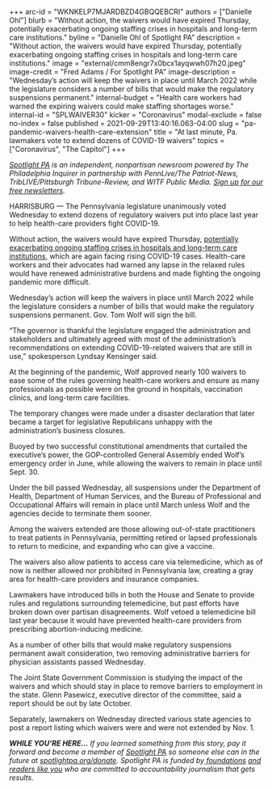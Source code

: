 +++
arc-id = "WKNKELP7MJARDBZD4GBQQEBCRI"
authors = ["Danielle Ohl"]
blurb = "Without action, the waivers would have expired Thursday, potentially exacerbating ongoing staffing crises in hospitals and long-term care institutions."
byline = "Danielle Ohl of Spotlight PA"
description = "Without action, the waivers would have expired Thursday, potentially exacerbating ongoing staffing crises in hospitals and long-term care institutions."
image = "external/cmm8engr7x0bcx1ayqwwh07h20.jpeg"
image-credit = "Fred Adams / For Spotlight PA"
image-description = "Wednesday’s action will keep the waivers in place until March 2022 while the legislature considers a number of bills that would make the regulatory suspensions permanent."
internal-budget = "Health care workers had warned the expiring waivers could make staffing shortages worse."
internal-id = "SPLWAIVER30"
kicker = "Coronavirus"
modal-exclude = false
no-index = false
published = 2021-09-29T13:40:16.063-04:00
slug = "pa-pandemic-waivers-health-care-extension"
title = "At last minute, Pa. lawmakers vote to extend dozens of COVID-19 waivers"
topics = ["Coronavirus", "The Capitol"]
+++

<a href="https://lesspage.com/"><i>Spotlight PA</i></a><i> is an independent, nonpartisan newsroom powered by The Philadelphia Inquirer in partnership with PennLive/The Patriot-News, TribLIVE/Pittsburgh Tribune-Review, and WITF Public Media. </i><a href="https://lesspage.com/newsletters"><i>Sign up for our free newsletters</i></a><i>.</i>

HARRISBURG — The Pennsylvania legislature unanimously voted Wednesday to extend dozens of regulatory waivers put into place last year to help health-care providers fight COVID-19.

Without action, the waivers would have expired Thursday, <a href="https://lesspage.com/news/2021/09/pa-covid-waivers-expire-health-staffing-shortages/">potentially exacerbating ongoing staffing crises in hospitals and long-term care institutions</a>, which are again facing rising COVID-19 cases. Health-care workers and their advocates had warned any lapse in the relaxed rules would have renewed administrative burdens and made fighting the ongoing pandemic more difficult.

Wednesday’s action will keep the waivers in place until March 2022 while the legislature considers a number of bills that would make the regulatory suspensions permanent. Gov. Tom Wolf will sign the bill.

<script src="https://lesspage.com/embed.js" async></script><div data-spl-embed-version="1" data-spl-src="https://lesspage.com/embeds/newsletter/"></div>

“The governor is thankful the legislature engaged the administration and stakeholders and ultimately agreed with most of the administration’s recommendations on extending COVID-19-related waivers that are still in use,” spokesperson Lyndsay Kensinger said.

At the beginning of the pandemic, Wolf approved nearly 100 waivers to ease some of the rules governing health-care workers and ensure as many professionals as possible were on the ground in hospitals, vaccination clinics, and long-term care facilities.

The temporary changes were made under a disaster declaration that later became a target for legislative Republicans unhappy with the administration’s business closures.

Buoyed by two successful constitutional amendments that curtailed the executive’s power, the GOP-controlled General Assembly ended Wolf’s emergency order in June, while allowing the waivers to remain in place until Sept. 30.

Under the bill passed Wednesday, all suspensions under the Department of Health, Department of Human Services, and the Bureau of Professional and Occupational Affairs will remain in place until March unless Wolf and the agencies decide to terminate them sooner.

Among the waivers extended are those allowing out-of-state practitioners to treat patients in Pennsylvania, permitting retired or lapsed professionals to return to medicine, and expanding who can give a vaccine.

The waivers also allow patients to access care via telemedicine, which as of now is neither allowed nor prohibited in Pennsylvania law, creating a gray area for health-care providers and insurance companies.

<script src="https://lesspage.com/embed.js" async></script><div data-spl-embed-version="1" data-spl-src="https://lesspage.com/embeds/donate/?teaser_text=If%20you%20learned%20something%20from%20this%20report%2C%20pay%20it%20forward%20and%20become%20a%20member%20of%20Spotlight%20PA%20so%20someone%20else%20can%20in%20the%20future."></div>

Lawmakers have introduced bills in both the House and Senate to provide rules and regulations surrounding telemedicine, but past efforts have broken down over partisan disagreements. Wolf vetoed a telemedicine bill last year because it would have prevented health-care providers from prescribing abortion-inducing medicine.

As a number of other bills that would make regulatory suspensions permanent await consideration, two removing administrative barriers for physician assistants passed Wednesday.

The Joint State Government Commission is studying the impact of the waivers and which should stay in place to remove barriers to employment in the state. Glenn Pasewicz, executive director of the committee, said a report should be out by late October.

Separately, lawmakers on Wednesday directed various state agencies to post a report listing which waivers were and were not extended by Nov. 1.

<i><b>WHILE YOU’RE HERE...</b></i><i> If you learned something from this story, pay it forward and become a member of </i><a href="https://lesspage.com/"><i>Spotlight PA</i></a><i> so someone else can in the future at </i><a href="http://spotlightpa.org/donate"><i>spotlightpa.org/donate</i></a><i>. Spotlight PA is funded by</i><a href="https://lesspage.com/support"><i> foundations</i></a><i> </i><a href="https://lesspage.com/support"><i>and readers like you</i></a><i> who are committed to accountability journalism that gets results.</i>
